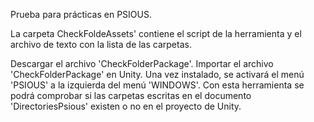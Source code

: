 Prueba para prácticas en PSIOUS.

La carpeta CheckFoldeAssets' contiene el script de la herramienta y el archivo de texto con la lista de las carpetas.

Descargar el archivo 'CheckFolderPackage'.
Importar el archivo 'CheckFolderPackage' en Unity.
Una vez instalado, se activará el menú 'PSIOUS' a la izquierda del menú 'WINDOWS'.
Con esta herramienta se podrá comprobar si las carpetas escritas en el documento 'DirectoriesPsious' existen o no en el proyecto de Unity.
